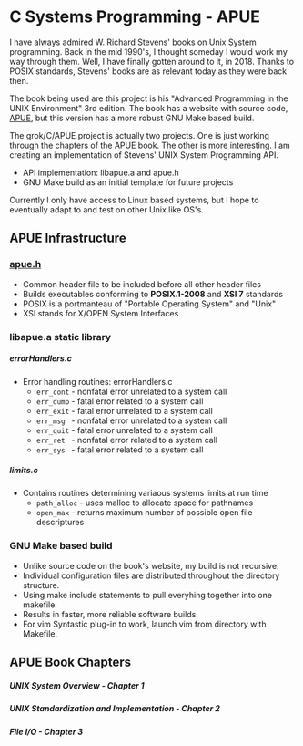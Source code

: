 # C Systems Programming - APUE
I have always admired W. Richard Stevens' books on Unix System
programming.  Back in the mid 1990's, I thought someday I would
work my way through them.  Well, I have finally gotten around to
it, in 2018.  Thanks to POSIX standards, Stevens' books are as
relevant today as they were back then.

The book being used are this project is his
"Advanced Programming in the UNIX Environment" 3rd edition.
The book has a website with source code, 
[APUE](http://apuebook.com/), but this version has a more
robust GNU Make based build.

The grok/C/APUE project is actually two projects.  One is just working
through the chapters of the APUE book.  The other is more interesting.
I am creating an implementation of Stevens' UNIX System Programming API.
* API implementation: libapue.a and apue.h
* GNU Make build as an initial template for future projects

Currently I only have access to Linux based systems, but I hope to
eventually adapt to and test on other Unix like OS's.

## APUE Infrastructure
### [apue.h](include/apue.h)
* Common header file to be included before all other header files
* Builds executables conforming to __POSIX.1-2008__ and __XSI 7__ standards
* POSIX is a portmanteau of "Portable Operating System" and "Unix"
* XSI stands for X/OPEN System Interfaces

### libapue.a static library
##### errorHandlers.c
* Error handling routines: errorHandlers.c
  * `err_cont` - nonfatal error unrelated to a system call
  * `err_dump` - fatal error related to a system call
  * `err_exit` - fatal error unrelated to a system call
  * `err_msg ` - nonfatal error unrelated to a system call
  * `err_quit` - fatal error unrelated to a system call
  * `err_ret ` - nonfatal error related to a system call
  * `err_sys ` - fatal error related to a system call
##### limits.c
* Contains routines determining variaous systems limits at run time
  * `path_alloc` - uses malloc to allocate space for pathnames
  * `open_max` - returns maximum number of possible open file descriptures

### GNU Make based build
* Unlike source code on the book's website, my build is not recursive.
* Individual configuration files are distributed throughout the directory structure.
* Using make include statements to pull everyhing together into one makefile.
* Results in faster, more reliable software builds.
* For vim Syntastic plug-in to work, launch vim from directory with Makefile.

## APUE Book Chapters
##### UNIX System Overview - Chapter 1
##### UNIX Standardization and Implementation - Chapter 2
##### File I/O - Chapter 3
